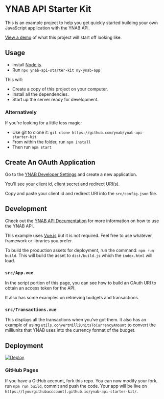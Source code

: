 # YNAB API Starter Kit

This is an example project to help you get quickly started building your own
JavaScript application with the YNAB API.

[View a demo](https://ynab.github.io/ynab-api-starter-kit/) of what this project
will start off looking like.

## Usage

* Install [Node.js](https://nodejs.org/en/).
* Run `npx ynab-api-starter-kit my-ynab-app`

This will:
* Create a copy of this project on your computer.
* Install all the dependencies.
* Start up the server ready for development.

### Alternatively

If you're looking for a little less magic:

* Use git to clone it: `git clone https://github.com/ynab/ynab-api-starter-kit`
* From within the folder, run `npm install`
* Then run `npm start`

## Create An OAuth Application

Go to the [YNAB Developer Settings](https://app.youneedabudget.com/settings/developer)
and create a new application.

You'll see your client id, client secret and redirect URI(s).

Copy and paste your client id and redirect URI into the `src/config.json` file.

## Development

Check out the [YNAB API Documentation](https://api.youneedabudget.com/) for more
information on how to use the YNAB API.

This example uses [Vue.js](https://vuejs.org/) but it is not required. Feel free
to use whatever framework or libraries you prefer.

To build the production assets for deployment, run the command: `npm run build`.
This will build the asset to `dist/build.js` which the `index.html` will load.

### `src/App.vue`

In the script portion of this page, you can see how to build an OAuth URI to
obtain an access token for the API.

It also has some examples on retrieving budgets and transactions.

### `src/Transactions.vue`

This displays all the transactions when you've got them. It also has an example
of using `utils.convertMilliUnitsToCurrencyAmount` to convert the milliunits that
YNAB uses into the currency format of the budget.

## Deployment

<a href="https://heroku.com/deploy?template=https://github.com/ynab/ynab-api-starter-kit">
  <img src="https://www.herokucdn.com/deploy/button.svg" alt="Deploy">
</a>

### GitHub Pages
If you have a GitHub account, fork this repo. You can now modify your fork, run
`npm run build`, commit and push the code. Your app will be live on `https://[yourgithubacccount].github.io/ynab-api-starter-kit/`.
